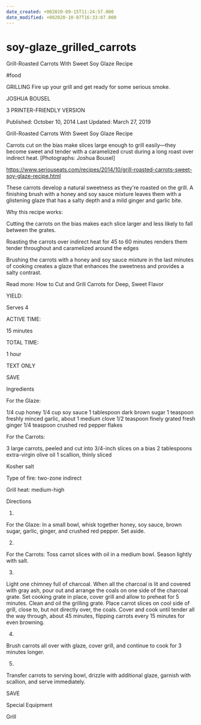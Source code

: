 ```yaml
---
date_created: +002020-09-15T11:24:57.000
date_modified: +002020-10-07T16:33:07.000
---
```


# soy-glaze_grilled_carrots

Grill-Roasted Carrots With Sweet Soy Glaze Recipe

#food

GRILLING Fire up your grill and get ready for some serious smoke.

JOSHUA BOUSEL

3 PRINTER-FRIENDLY VERSION

Published: October 10, 2014 Last Updated: March 27, 2019

Grill-Roasted Carrots With Sweet Soy Glaze Recipe

Carrots cut on the bias make slices large enough to grill easily—they become sweet and tender with a caramelized crust during a long roast over indirect heat. [Photographs: Joshua Bousel]

https://www.seriouseats.com/recipes/2014/10/grill-roasted-carrots-sweet-soy-glaze-recipe.html

These carrots develop a natural sweetness as they're roasted on the grill. A finishing brush with a honey and soy sauce mixture leaves them with a glistening glaze that has a salty depth and a mild ginger and garlic bite.

Why this recipe works:

Cutting the carrots on the bias makes each slice larger and less likely to fall between the grates.

Roasting the carrots over indirect heat for 45 to 60 minutes renders them tender throughout and caramelized around the edges

Brushing the carrots with a honey and soy sauce mixture in the last minutes of cooking creates a glaze that enhances the sweetness and provides a salty contrast.

Read more: How to Cut and Grill Carrots for Deep, Sweet Flavor

YIELD:

Serves 4

ACTIVE TIME:

15 minutes

TOTAL TIME:

1 hour

TEXT ONLY

 
 
 SAVE

Ingredients

For the Glaze:

1/4 cup honey
1/4 cup soy sauce
1 tablespoon dark brown sugar
1 teaspoon freshly minced garlic, about 1 medium clove
1/2 teaspoon finely grated fresh ginger
1/4 teaspoon crushed red pepper flakes

For the Carrots:

3 large carrots, peeled and cut into 3/4-inch slices on a bias
2 tablespoons extra-virgin olive oil
1 scallion, thinly sliced

Kosher salt

Type of fire: two-zone indirect

Grill heat: medium-high

Directions

1.

For the Glaze: In a small bowl, whisk together honey, soy sauce, brown sugar, garlic, ginger, and crushed red pepper. Set aside.

2.

For the Carrots: Toss carrot slices with oil in a medium bowl. Season lightly with salt.

3.

Light one chimney full of charcoal. When all the charcoal is lit and covered with gray ash, pour out and arrange the coals on one side of the charcoal grate. Set cooking grate in place, cover grill and allow to preheat for 5 minutes. Clean and oil the grilling grate. Place carrot slices on cool side of grill, close to, but not directly over, the coals. Cover and cook until tender all the way through, about 45 minutes, flipping carrots every 15 minutes for even browning.

4.

Brush carrots all over with glaze, cover grill, and continue to cook for 3 minutes longer.

5.

Transfer carrots to serving bowl, drizzle with additional glaze, garnish with scallion, and serve immediately.

 SAVE

Special Equipment

Grill
